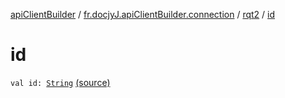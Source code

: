 [apiClientBuilder](../../index.md) / [fr.docjyJ.apiClientBuilder.connection](../index.md) / [rqt2](index.md) / [id](./id.md)

# id

`val id: `[`String`](https://kotlinlang.org/api/latest/jvm/stdlib/kotlin/-string/index.html) [(source)](https://github.com/docjyj/apiClientBuilder/tree/master/src/main/kotlin/fr/docjyJ/apiClientBuilder/connection/TestRequest.kt#L9)
